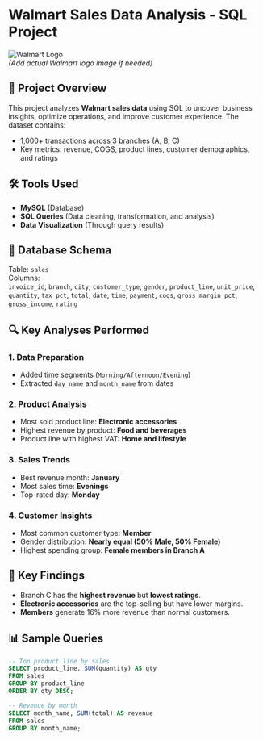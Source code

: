 # Walmart Sales Data Analysis - SQL Project

![Walmart Logo](https://upload.wikimedia.org/wikipedia/commons/thumb/d/d6/Walmart_Spark.svg/1200px-Walmart_Spark.svg.png)  
*(Add actual Walmart logo image if needed)*

## 📌 Project Overview
This project analyzes **Walmart sales data** using SQL to uncover business insights, optimize operations, and improve customer experience. The dataset contains:
- 1,000+ transactions across 3 branches (A, B, C)
- Key metrics: revenue, COGS, product lines, customer demographics, and ratings

## 🛠️ Tools Used
- **MySQL** (Database)
- **SQL Queries** (Data cleaning, transformation, and analysis)
- **Data Visualization** (Through query results)

## 📂 Database Schema
Table: `sales`  
Columns:  
`invoice_id`, `branch`, `city`, `customer_type`, `gender`, `product_line`, `unit_price`, `quantity`, `tax_pct`, `total`, `date`, `time`, `payment`, `cogs`, `gross_margin_pct`, `gross_income`, `rating`

## 🔍 Key Analyses Performed

### 1. **Data Preparation**
- Added time segments (`Morning/Afternoon/Evening`)
- Extracted `day_name` and `month_name` from dates

### 2. **Product Analysis**
- Most sold product line: **Electronic accessories**
- Highest revenue by product: **Food and beverages**
- Product line with highest VAT: **Home and lifestyle**

### 3. **Sales Trends**
- Best revenue month: **January**
- Most sales time: **Evenings**
- Top-rated day: **Monday**

### 4. **Customer Insights**
- Most common customer type: **Member**
- Gender distribution: **Nearly equal (50% Male, 50% Female)**
- Highest spending group: **Female members in Branch A**

## 🚀 Key Findings
- Branch C has the **highest revenue** but **lowest ratings**.
- **Electronic accessories** are the top-selling but have lower margins.
- **Members** generate 16% more revenue than normal customers.

## 📊 Sample Queries
```sql
-- Top product line by sales
SELECT product_line, SUM(quantity) AS qty 
FROM sales 
GROUP BY product_line 
ORDER BY qty DESC;

-- Revenue by month
SELECT month_name, SUM(total) AS revenue 
FROM sales 
GROUP BY month_name;

